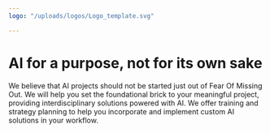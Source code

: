 ```yaml
---
logo: "/uploads/logos/Logo_template.svg"

---
```

# AI for a purpose, not for its own sake

We believe that AI projects should not be started just out of Fear Of Missing Out. We will help you set the foundational brick to your meaningful project, providing interdisciplinary solutions powered with AI. We offer training and strategy planning to help you incorporate and implement custom AI solutions in your workflow. 
